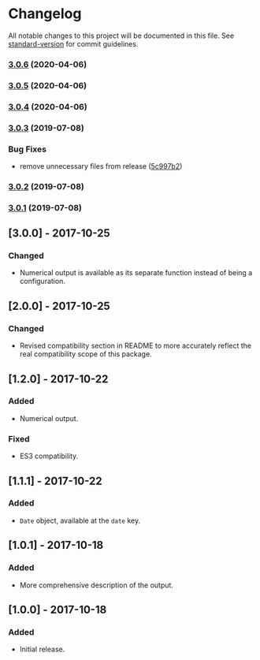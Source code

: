 # Changelog

All notable changes to this project will be documented in this file. See [standard-version](https://github.com/conventional-changelog/standard-version) for commit guidelines.

### [3.0.6](https://github.com/Gipphe/ualf/compare/v3.0.5...v3.0.6) (2020-04-06)

### [3.0.5](https://github.com/Gipphe/ualf/compare/v3.0.4...v3.0.5) (2020-04-06)



### [3.0.4](https://github.com/Gipphe/ualf/compare/v3.0.3...v3.0.4) (2020-04-06)



### [3.0.3](https://github.com/Gipphe/ualf/compare/v3.0.2...v3.0.3) (2019-07-08)


### Bug Fixes

* remove unnecessary files from release ([5c997b2](https://github.com/Gipphe/ualf/commit/5c997b2))



### [3.0.2](https://github.com/Gipphe/ualf/compare/v3.0.1...v3.0.2) (2019-07-08)



### [3.0.1](https://github.com/Gipphe/ualf/compare/v3.0.0...v3.0.1) (2019-07-08)



## [3.0.0] - 2017-10-25

### Changed

- Numerical output is available as its separate function instead of being a configuration.

## [2.0.0] - 2017-10-25

### Changed

- Revised compatibility section in README to more accurately reflect the real compatibility scope
  of this package.

## [1.2.0] - 2017-10-22

### Added

- Numerical output.

### Fixed

- ES3 compatibility.

## [1.1.1] - 2017-10-22

### Added

- `Date` object, available at the `date` key.

## [1.0.1] - 2017-10-18

### Added

- More comprehensive description of the output.

## [1.0.0] - 2017-10-18

### Added

- Initial release.
